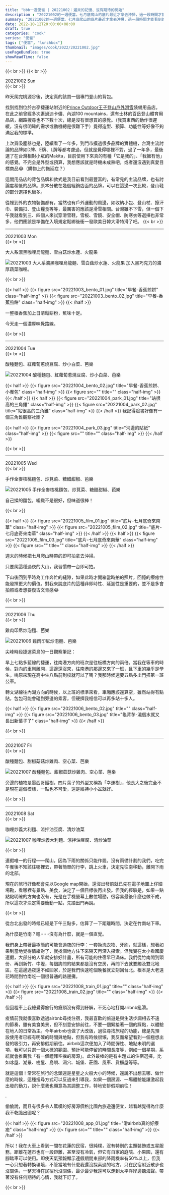 ```yaml
---
title: "bbb一週便當 | 20221002：遲來的記憶、沒有期待的開始"
description : "20221002的一週便當。七月底爬山的底片最近才拿去沖掃，過一段時間才能看到的照片，使回憶好像進行了一場發酵，有別於數位拍攝能立即得到的，比較模糊但卻更深刻的喜歡。"
summary: "20221002的一週便當。七月底爬山的底片最近才拿去沖掃，過一段時間才能看到的照片，使回憶好像進行了一場發酵，有別於數位拍攝能立即得到的，比較模糊但卻更深刻的喜歡。"
date: 2022-10-12T20:00:00+08:00
draft: true
categories: "cook"
series: "便當"
tags: ["便當", "lunchbox"]
thumbnail: "images/cook/2022/20221002.jpg"
usePageBundles: true
showReadTime: false
---
```


{{< br >}}
{{< br >}}
<div class="border-item"><span>20221002 Sun</span></div>
{{< br >}}

昨天爬完桃源谷後，決定真的該買一個專門登山的背包。

找到找到位於古亭捷運站附近的[Prince Outdoor王子登山戶外滑雪](https://g.page/PrinceOutdoor?share)裝備用品店。在此之前曾經多次逛過迪卡儂、內湖100 mountains，還有士林的百岳登山體育用品店，網路搜尋也不下數十次，總是沒有很想買的感覺。（我買東西的動作很遲緩，沒有很明確的需求或動機總是很難下手）覺得造型、預算、功能性等好像不夠滿足我的標準。

上次買吸塵器也是，陸續看了一年多，到門市摸過很多品牌的實體機，台灣主流討論的品牌如D牌、E牌、L牌等都考慮過，但就是覺得哪裡不對，過了一年多，最後選了在台灣相對小眾的Makita，目前使用下來真的有種「它是我的」、「我擁有他」的感覺。不完全是外型或預算，我想應該就是時機未成熟吧，或者還沒遇到真愛目標商品😂（購物上的拖延症？）

這間用品店的背包品牌和款式是我目前看到最豐富的，有常見的主流品牌，也有討論度稍低的品牌。原本分散在幾個經銷店面的品牌，可以在這邊一次比較，登山鞋的部分選擇也蠻多。

從裡到外的衣物裝備都有，當然也有戶外運動的周邊，如收納小包、登山杖、擦汗巾、裝備扣、登山糧食等等，最厲害的應該是滑雪相關。台灣雖不下雪，但一個下午我就看到三、四個人來試穿滑雪鞋，雪板、雪鏡、安全帽、防寒衣等選擇也非常多，他們應該是準備在入境規定鬆綁後衝一發歐美日韓大滑特滑了吧。
{{< br >}}

---
<div class="border-item"><span>20221003 Mon</span></div>
{{< br >}}

大人系濃黑咖哩烏龍麵、雪白菇炒水蓮、火龍果

![20221003 大人系濃黑咖哩烏龍麵、雪白菇炒水蓮、火龍果](20221003_bento_03.jpg)
加入黑巧克力的濃厚蔬菜咖哩。

{{< br >}}

{{< half >}}
{{< figure src="20221003_bento_01.jpg" title="早餐-香蕉煎餅" class="half-img" >}}
{{< figure src="20221003_bento_02.jpg" title="早餐-香蕉煎餅" class="half-img" >}}
{{< /half >}}

一整根香蕉加上日清鬆餅粉，蕉味十足。

今天走一個濃厚味覺路線。

{{< br >}}

---
<div class="border-item"><span>20221004 Tue</span></div>
{{< br >}}

酸種麵包、紅蘿蔔蔥燒豆腐、炒小白菜、芭樂

![20221004 酸種麵包、紅蘿蔔蔥燒豆腐、炒小白菜、芭樂](20221004_bento_01.jpg)

{{< half >}}
{{< figure src="20221004_bento_02.jpg" title="早餐-香蕉煎餅、小餐包" class="half-img" >}}
{{< figure src="" title="" class="half-img" >}}
{{< /half >}}
{{< half >}}
{{< figure src="20221004_park_01.jpg" title="站很高的三角錐" class="half-img" >}}
{{< figure src="20221004_park_02.jpg" title="站很高的三角錐" class="half-img" >}}
{{< /half >}}
我記得臉書好像有一個三角錐觀察社團？

{{< half >}}
{{< figure src="20221004_park_03.jpg" title="河邊的貼紙" class="half-img" >}}
{{< figure src="" title="" class="half-img" >}}
{{< /half >}}

{{< br >}}

---
<div class="border-item"><span>20221005 Wed</span></div>
{{< br >}}

手作全麥核桃麵包、炒莧菜、糖醋甜椒、芭樂

![20221005 手作全麥核桃麵包、炒莧菜、糖醋甜椒、芭樂](20221005_bento_01.jpg)

自己揉的麵包，組織不是很好，但味道很棒！

{{< br >}}


{{< half >}}
{{< figure src="20221005_film_01.jpg" title="底片-七月底奇來南華" class="half-img" >}}
{{< figure src="20221005_film_02.jpg" title="底片-七月底奇來南華" class="half-img" >}}
{{< /half >}}
{{< half >}}
{{< figure src="20221005_film_03.jpg" title="底片-七月底奇來南華" class="half-img" >}}
{{< figure src="" title="" class="half-img" >}}
{{< /half >}}

週末的時候把七月爬山時帶的即可拍拿去沖掃。

只要爬這種過夜的大山，我習慣帶一台即可拍。

下山後回到平時為工作奔忙的縫隙，如果此時才開箱當時拍的照片，回憶的療癒性能發揮更大的價值。對我來說底片的這種非即時性、延遲性是重要的，並不是多會拍照或者想要復古文青感😂

{{< br >}}

---
<div class="border-item"><span>20221006 Thu</span></div>
{{< br >}}

雞肉印尼炒泡麵、芭樂

![20221006 雞肉印尼炒泡麵、芭樂](20221006_bento_01.jpg)

尖峰時段捷運菜鳥的一日觀察筆記：

早上七點多藍線的捷運，往南港方向的班次是往板橋方向的兩倍。當我在等車的時候，對向的車剛離開，這邊還沒來，往南港的那邊又來了一班，且下車的幾乎是學生。嗚原來現在高中生八點前到校就可以了嗎？我那時候還要五點多出門搭第一班公車。

轉文湖線往內湖方向的時候，以上班的標準來看，車廂應該還算空，雖然站得有點貼，包包可能會碰到旁邊的乘客，但硬擠我相信可以再多站十多人。

{{< half >}}
{{< figure src="20221006_bento_02.jpg" title="" class="half-img" >}}
{{< figure src="20221006_bento_03.jpg" title="龜背芋-澆個水就又長出新葉子了" class="half-img" >}}
{{< /half >}}

{{< br >}}

---
<div class="border-item"><span>20221007 Fri</span></div>
{{< br >}}

酸種麵包、甜椒菇菇炒雞肉、空心菜、芭樂

![20221007 酸種麵包、甜椒菇菇炒雞肉、空心菜、芭樂](20221007_bento_01.jpg)

旁邊的植物是墨西哥鐵樹，四片葉子的外型又稱為「幸運樹」，他長大之後完全不是現在這個模樣，一點也不可愛，還是維持小小盆就好。

{{< br >}}

---
<div class="border-item"><span>20221008 Sat</span></div>
{{< br >}}

咖哩炒義大利麵、涼拌油豆腐、清炒油菜

![20221007 咖哩炒義大利麵、涼拌油豆腐、清炒油菜](20221008_bento_01.jpg)

{{< br >}}

連假唯一的行程——爬山，因為下雨的關係只能作罷。沒有雨備計劃的我們，吃完午餐後不知該往哪裡去，帶著簡單的行李，跳上火車，決定先往南移動，離開下雨的北部。

現在的旅行好像都會先以Google map開始，還沒出發前就已先在電子地圖上仔細場勘，看哪裡有景點、美食，決定了一個目標後再出發。但我的經驗是，如果一點點點明確的方向也沒有，光是在手機螢幕上數位場勘，很容易最後什麼也做不成，所以這次才決定需要衝動一點，先踏出門再說。

{{< br >}}

從台北出發的時候已經是下午三點多，估算了一下距離時間，決定在竹南站下車。

為什麼是竹南？嗯⋯⋯沒有為什麼，就是一個直覺。

我們身上帶著最極簡的可能會過夜的行李：一套換洗衣物、牙刷，就這樣，想著如果到當地覺得情緒對了，就找個地方住下來隔天再深入探索。但我實在太小看國慶連假，大部分的人早就安排好計畫，所有可能的住宿早已滿床。我們從竹南問到頭份、再到新竹、中壢，每個詢問的結果都是沒有空房，再問下去就要觸及雙北地區，在這邊過夜還不如回家，於是我們快速吃個晚餐就立刻回台北。根本是大老遠花時間到竹南吃一個很普通的路邊攤。

{{< half >}}
{{< figure src="20221008_train_01.jpg" title="" class="half-img" >}}
{{< figure src="20221008_train_02.jpg" title="" class="half-img" >}}
{{< /half >}}

但回程車上我總覺得旅行的癮頭沒有得到紓解，不死心地打開aribnb亂滑。

疫情前我就很喜歡透過airbnb尋找住宿，我最喜歡的旅遊是與生活步調相去不遠的節奏，雖有美食美景，但不刻意安排前往，不要一個緊接著一個的踩點，以體驗在地人的日常為主。今年airbnb也做了大改版，過往尋找旅程的功能，總是先預設使用者已經有明確的時間與地點，但我有時候很懶，我反而希望看到一個極想出發的吸引力，再安排假期前往。airbnb這次便加入了時間彈性、地點未明的選項，我可以只選一個大概的範圍、預計可能停留的時間長度等，例如一個星期，系統就會推薦我「有一個禮拜空擋的房源」。此外最棒的是有主題式的住宿選擇，比如冰屋、湖景、樹屋、島嶼、洞穴、城堡、莊園、風車、貨櫃屋等等。

就是這個！常常在旅行的念頭還是星星之火般大小的時候，還說不出想去哪、做什麼的時候，這種搜尋方式可以反過來引導我，如果一個房源、一場體驗能讓激起我出發的動力，說什麼我也願意為其調整工作，特地安排假期前往！

.

偷偷說，而且有很多令人驚嘆的好房源價格比國內旅遊還便宜，越看越覺得為什麼我不乾脆出國呢？

{{< half >}}
{{< figure src="20221008_app_01.jpg" title="滑airbnb真的好療癒" class="half-img" >}}
{{< figure src="" title="" class="half-img" >}}
{{< /half >}}

所以！我在火車上看到一間在花蓮的民宿，很純樸，沒有特別的主題裝飾或五星服務，距離花蓮市也有一段距離，甚至沒有冷氣，但它有自家的庭院、小果園，還有腳踏車可以使用。即使天氣預報顯示連假期間東部的降雨機率有50%以上，但我一心只想著轉換環境，不管當地有什麼我還沒探索過的地方，只在民宿附近散步也沒關係，一整天待在民宿也沒關係，最少最少我還可以走到太平洋岸邊聽海聲。帶著沒有任何期待的心情，我就下訂了。

{{< br >}}
